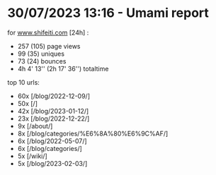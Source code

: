 # 30/07/2023 13:16 - Umami report
for www.shifeiti.com [24h] :

 - 257 (105) page views
 - 99 (35) uniques
 - 73 (24) bounces
 - 4h 4' 13'' (2h 17' 36'') totaltime


top 10 urls:
 - 60x [/blog/2022-12-09/]
 - 50x [/]
 - 42x [/blog/2023-01-12/]
 - 23x [/blog/2022-12-22/]
 - 9x [/about/]
 - 8x [/blog/categories/%E6%8A%80%E6%9C%AF/]
 - 6x [/blog/2022-05-07/]
 - 6x [/blog/categories/]
 - 5x [/wiki/]
 - 5x [/blog/2023-02-03/]


